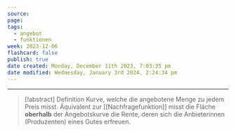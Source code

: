 ```yaml
---
source: 
page: 
tags:
  - angebot
  - funktionen
week: 2023-12-06
flashcard: false
publish: true
date created: Monday, December 11th 2023, 7:03:35 pm
date modified: Wednesday, January 3rd 2024, 2:24:34 pm
---
```

***

> [!abstract] Definition 
> Kurve, welche die angebotene Menge zu jedem Preis misst. Äquivalent zur [[Nachfragefunktion]] misst die Fläche **oberhalb** der Angebotskurve die Rente, deren sich die Anbieterinnen (Produzenten) eines Gutes erfreuen.

